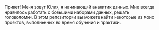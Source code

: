 Привет! Меня зовут Юлия, я начинающий аналитик данных. Мне всегда нравилось работать с большими наборами данных, решать головоломки.
В этом репозитории вы можете найти некоторые из моих проектов, выполненных во время обучения и практики.
